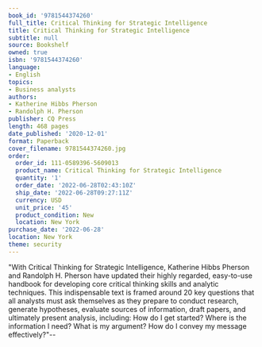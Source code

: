 ```yaml
---
book_id: '9781544374260'
full_title: Critical Thinking for Strategic Intelligence
title: Critical Thinking for Strategic Intelligence
subtitle: null
source: Bookshelf
owned: true
isbn: '9781544374260'
language:
- English
topics:
- Business analysts
authors:
- Katherine Hibbs Pherson
- Randolph H. Pherson
publisher: CQ Press
length: 468 pages
date_published: '2020-12-01'
format: Paperback
cover_filename: 9781544374260.jpg
order:
  order_id: 111-0589396-5609013
  product_name: Critical Thinking for Strategic Intelligence
  quantity: '1'
  order_date: '2022-06-28T02:43:10Z'
  ship_date: '2022-06-28T09:27:11Z'
  currency: USD
  unit_price: '45'
  product_condition: New
  location: New York
purchase_date: '2022-06-28'
location: New York
theme: security
---
```

"With Critical Thinking for Strategic Intelligence, Katherine Hibbs Pherson and Randolph H. Pherson have updated their highly regarded, easy-to-use handbook for developing core critical thinking skills and analytic techniques. This indispensable text is framed around 20 key questions that all analysts must ask themselves as they prepare to conduct research, generate hypotheses, evaluate sources of information, draft papers, and ultimately present analysis, including: How do I get started? Where is the information I need? What is my argument? How do I convey my message effectively?"--
